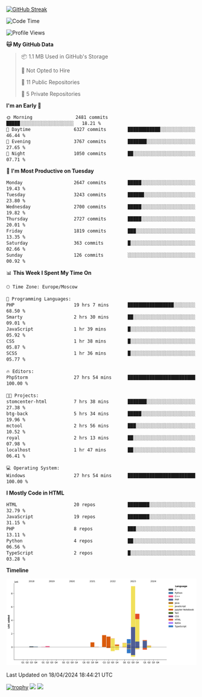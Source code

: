 [![GitHub Streak](https://github-readme-streak-stats.herokuapp.com/?user=yogik10)](https://git.io/streak-stats)
<!--START_SECTION:waka-->
![Code Time](http://img.shields.io/badge/Code%20Time-450%20hrs%201%20min-blue)

![Profile Views](http://img.shields.io/badge/Profile%20Views-3-blue)

**🐱 My GitHub Data** 

> 📦 1.1 MB Used in GitHub's Storage 
 > 
> 🚫 Not Opted to Hire
 > 
> 📜 11 Public Repositories 
 > 
> 🔑 5 Private Repositories 
 > 
**I'm an Early 🐤** 

```text
🌞 Morning                2481 commits        █████░░░░░░░░░░░░░░░░░░░░   18.21 % 
🌆 Daytime                6327 commits        ████████████░░░░░░░░░░░░░   46.44 % 
🌃 Evening                3767 commits        ███████░░░░░░░░░░░░░░░░░░   27.65 % 
🌙 Night                  1050 commits        ██░░░░░░░░░░░░░░░░░░░░░░░   07.71 % 
```
📅 **I'm Most Productive on Tuesday** 

```text
Monday                   2647 commits        █████░░░░░░░░░░░░░░░░░░░░   19.43 % 
Tuesday                  3243 commits        ██████░░░░░░░░░░░░░░░░░░░   23.80 % 
Wednesday                2700 commits        █████░░░░░░░░░░░░░░░░░░░░   19.82 % 
Thursday                 2727 commits        █████░░░░░░░░░░░░░░░░░░░░   20.01 % 
Friday                   1819 commits        ███░░░░░░░░░░░░░░░░░░░░░░   13.35 % 
Saturday                 363 commits         █░░░░░░░░░░░░░░░░░░░░░░░░   02.66 % 
Sunday                   126 commits         ░░░░░░░░░░░░░░░░░░░░░░░░░   00.92 % 
```


📊 **This Week I Spent My Time On** 

```text
🕑︎ Time Zone: Europe/Moscow

💬 Programming Languages: 
PHP                      19 hrs 7 mins       █████████████████░░░░░░░░   68.50 % 
Smarty                   2 hrs 30 mins       ██░░░░░░░░░░░░░░░░░░░░░░░   09.01 % 
JavaScript               1 hr 39 mins        █░░░░░░░░░░░░░░░░░░░░░░░░   05.92 % 
CSS                      1 hr 38 mins        █░░░░░░░░░░░░░░░░░░░░░░░░   05.87 % 
SCSS                     1 hr 36 mins        █░░░░░░░░░░░░░░░░░░░░░░░░   05.77 % 

🔥 Editors: 
PhpStorm                 27 hrs 54 mins      █████████████████████████   100.00 % 

🐱‍💻 Projects: 
stomcenter-html          7 hrs 38 mins       ███████░░░░░░░░░░░░░░░░░░   27.38 % 
btg-back                 5 hrs 34 mins       █████░░░░░░░░░░░░░░░░░░░░   19.96 % 
mctool                   2 hrs 56 mins       ███░░░░░░░░░░░░░░░░░░░░░░   10.52 % 
royal                    2 hrs 13 mins       ██░░░░░░░░░░░░░░░░░░░░░░░   07.98 % 
localhost                1 hr 47 mins        ██░░░░░░░░░░░░░░░░░░░░░░░   06.41 % 

💻 Operating System: 
Windows                  27 hrs 54 mins      █████████████████████████   100.00 % 
```

**I Mostly Code in HTML** 

```text
HTML                     20 repos            ████████░░░░░░░░░░░░░░░░░   32.79 % 
JavaScript               19 repos            ████████░░░░░░░░░░░░░░░░░   31.15 % 
PHP                      8 repos             ███░░░░░░░░░░░░░░░░░░░░░░   13.11 % 
Python                   4 repos             ██░░░░░░░░░░░░░░░░░░░░░░░   06.56 % 
TypeScript               2 repos             █░░░░░░░░░░░░░░░░░░░░░░░░   03.28 % 
```



**Timeline**

![Lines of Code chart](https://raw.githubusercontent.com/Yogik10/Yogik10/main/assets/bar_graph.png)


 Last Updated on 18/04/2024 18:44:21 UTC
<!--END_SECTION:waka-->
[![trophy](https://github-profile-trophy.vercel.app/?username=yogik10)](https://github.com/ryo-ma/github-profile-trophy)
![](https://github-profile-summary-cards.vercel.app/api/cards/profile-details?username=yogik10&theme=solarized_dark)
![](https://github-profile-summary-cards.vercel.app/api/cards/most-commit-language?username=yogik10&theme=solarized_dark)



